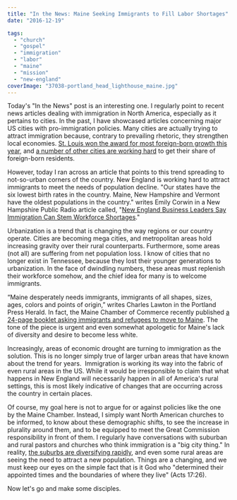 ```yaml
---
title: "In the News: Maine Seeking Immigrants to Fill Labor Shortages"
date: "2016-12-19"

tags: 
  - "church"
  - "gospel"
  - "immigration"
  - "labor"
  - "maine"
  - "mission"
  - "new-england"
coverImage: "37038-portland_head_lighthouse_maine.jpg"
---
```


Today's "In the News" post is an interesting one. I regularly point to recent news articles dealing with immigration in North America, especially as it pertains to cities. In the past, I have showcased articles concerning major US cities with pro-immigration policies. Many cities are actually trying to attract immigration because, contrary to prevailing rhetoric, they strengthen local economies. [St. Louis won the award for most foreign-born growth this year](http://blog.keelancook.com/2016/10/in-the-news-st-louis-shows-biggest-gain-in-foreign-born-population-of-20-largest-metros.html), and [a number of other cities are working hard](http://blog.keelancook.com/2015/09/in-the-news-why-american-cities-are-fighting-to-attract-immigrants.html) to get their share of foreign-born residents.

However, today I ran across an article that points to this trend spreading to not-so-urban corners of the country. New England is working hard to attract immigrants to meet the needs of population decline. "Our states have the six lowest birth rates in the country. Maine, New Hampshire and Vermont have the oldest populations in the country." writes Emily Corwin in a New Hampshire Public Radio article called, "[New England Business Leaders Say Immigration Can Stem Workforce Shortages](http://www.wbur.org/morningedition/2016/12/19/facing-change-i)."

Urbanization is a trend that is changing the way regions or our country operate. Cities are becoming mega cities, and metropolitan areas hold increasing gravity over their rural counterparts. Furthermore, some areas (not all) are suffering from net population loss. I know of cities that no longer exist in Tennessee, because they lost their younger generations to urbanization. In the face of dwindling numbers, these areas must replenish their workforce somehow, and the chief idea for many is to welcome immigrants.

“Maine desperately needs immigrants, immigrants of all shapes, sizes, ages, colors and points of origin,” writes Charles Lawton in the Portland Press Herald. In fact, the Maine Chamber of Commerce recently published [a 24-page booklet asking immigrants and refugees to move to Maine](http://www.mainechamber.org/documents/makingmainework/WEBSITE_Immigration2016-MaineLaborShortage_NewMainersAndDiversity.pdf). The tone of the piece is urgent and even somewhat apologetic for Maine's lack of diversity and desire to become less white.

Increasingly, areas of economic drought are turning to immigration as the solution. This is no longer simply true of larger urban areas that have known about the trend for years.  Immigration is working its way into the fabric of even rural areas in the US. While it would be irresponsible to claim that what happens in New England will necessarily happen in all of America's rural settings, this is most likely indicative of changes that are occurring across the country in certain places.

Of course, my goal here is not to argue for or against policies like the one by the Maine Chamber. Instead, I simply want North American churches to be informed, to know about these demographic shifts, to see the increase in plurality around them, and to be equipped to meet the Great Commission responsibility in front of them. I regularly have conversations with suburban and rural pastors and churches who think immigration is a "big city thing." In reality, [the suburbs are diversifying rapidly](http://blog.keelancook.com/2015/08/in-the-news-the-end-of-suburban-white-flight.html), and even some rural areas are seeing the need to attract a new population. Things are a changing, and we must keep our eyes on the simple fact that is it God who "determined their appointed times and the boundaries of where they live" (Acts 17:26).

Now let's go and make some disciples.
